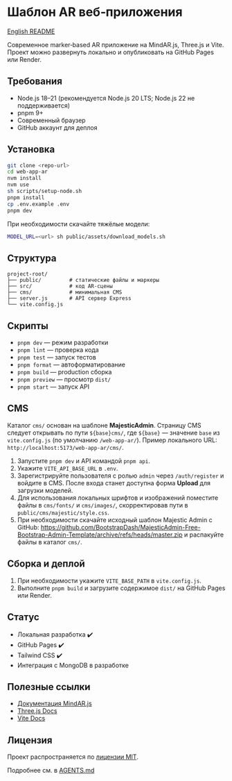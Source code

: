 # Шаблон AR веб‑приложения

[English README](./README.en.md)

Современное marker‑based AR приложение на MindAR.js, Three.js и Vite. Проект можно развернуть локально и опубликовать на GitHub Pages или Render.

## Требования

- Node.js 18–21 (рекомендуется Node.js 20 LTS; Node.js 22 не поддерживается)
- pnpm 9+
- Современный браузер
- GitHub аккаунт для деплоя

## Установка

```bash
git clone <repo-url>
cd web-app-ar
nvm install
nvm use
sh scripts/setup-node.sh
pnpm install
cp .env.example .env
pnpm dev
```

При необходимости скачайте тяжёлые модели:

```bash
MODEL_URL=<url> sh public/assets/download_models.sh
```

## Структура

```plaintext
project-root/
├── public/         # статические файлы и маркеры
├── src/            # код AR‑сцены
├── cms/            # минимальная CMS
├── server.js       # API сервер Express
└── vite.config.js
```

## Скрипты

- `pnpm dev` — режим разработки
- `pnpm lint` — проверка кода
- `pnpm test` — запуск тестов
- `pnpm format` — автоформатирование
- `pnpm build` — production сборка
- `pnpm preview` — просмотр `dist/`
- `pnpm start` — запуск API

## CMS

Каталог `cms/` основан на шаблоне **MajesticAdmin**. Страницу CMS следует
открывать по пути `${base}cms/`, где `${base}` — значение `base` из
`vite.config.js` (по умолчанию `/web-app-ar/`). Пример локального URL:
`http://localhost:5173/web-app-ar/cms/`.

1. Запустите `pnpm dev` и API командой `pnpm api`.
2. Укажите `VITE_API_BASE_URL` в `.env`.
3. Зарегистрируйте пользователя с ролью `admin` через `/auth/register` и
   войдите в CMS. После входа станет доступна форма **Upload** для загрузки
   моделей.
4. Для использования локальных шрифтов и изображений поместите файлы в
   `cms/fonts/` и `cms/images/`, скорректировав пути в
   `public/cms/majestic/style.css`.
5. При необходимости скачайте исходный шаблон Majestic Admin с GitHub:
   <https://github.com/BootstrapDash/MajesticAdmin-Free-Bootstrap-Admin-Template/archive/refs/heads/master.zip>
   и распакуйте файлы в каталог `cms/`.

## Сборка и деплой

1. При необходимости укажите `VITE_BASE_PATH` в `vite.config.js`.
2. Выполните `pnpm build` и загрузите содержимое `dist/` на GitHub Pages или Render.

## Статус

- Локальная разработка ✔️
- GitHub Pages ✔️
- Tailwind CSS ✔️
- Интеграция с MongoDB в разработке

## Полезные ссылки

- [Документация MindAR.js](https://hiukim.github.io/mind-ar-js-doc/)
- [Three.js Docs](https://threejs.org/docs/)
- [Vite Docs](https://vitejs.dev/guide/)

## Лицензия

Проект распространяется по [лицензии MIT](./LICENSE).

Подробнее см. в [AGENTS.md](./AGENTS.md)
